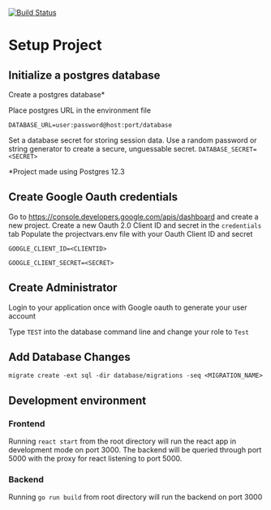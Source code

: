 [![Build Status](https://travis-ci.com/fueledbyespresso/school-supply-list.svg?branch=master)](https://travis-ci.com/fueledbyespresso/school-supply-list)

# Setup Project

## Initialize a postgres database

Create a postgres database*

Place postgres URL in the environment file

``DATABASE_URL=user:password@host:port/database``

Set a database secret for storing session data. Use a random password or string generator to create a secure,
unguessable secret.
``DATABASE_SECRET=<SECRET>``

*Project made using Postgres 12.3

## Create Google Oauth credentials

Go to https://console.developers.google.com/apis/dashboard and create a new project. Create a new Oauth 2.0 Client ID
and secret in the ``credentials`` tab Populate the projectvars.env file with your Oauth Client ID and secret

``GOOGLE_CLIENT_ID=<CLIENTID>``

``GOOGLE_CLIENT_SECRET=<SECRET>``

## Create Administrator

Login to your application once with Google oauth to generate your user account

Type `TEST` into the database command line and change your role to `Test`

## Add Database Changes

``migrate create -ext sql -dir database/migrations -seq <MIGRATION_NAME>``

## Development environment

### Frontend

Running `react start` from the root directory will run the react app in development mode on port 3000. The backend will
be queried through port 5000 with the proxy for react listening to port 5000.

### Backend

Running `go run build` from root directory will run the backend on port 3000
